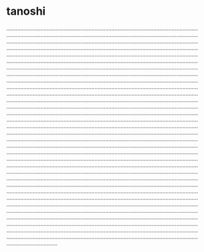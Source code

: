 # tanoshi

.............................................................................................................................................................................................................................................................................................................................................................................................................................................................................................................................................................................................................................................................................................................................................................................................................................................................................................................................................................................................................................................................................................................................................................................................................................................................................................................................................................................................................................................................................................................................................................................................................................................................................................................................................................................................................................................................................................................................................................................................................................................................................................................................................................................................................................................................................................................................................................................................................................................................................................................................................................................................................................................................................................................................................................................................................................................................................................................................................................................................................................................................................................................................................................................................................................................................................................................................................................................................................................................................................................................................................................................................................................................................................................................................................................................................................................................................................................................................................................................................................................................................................................................................................................................................................................................................................................